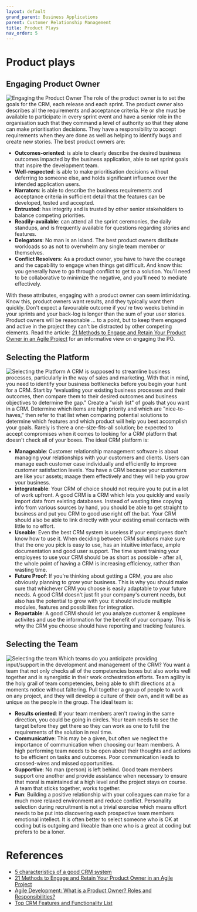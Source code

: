 ```yaml
---
layout: default
grand_parent: Business Applications
parent: Customer Relationship Management
title: Product Plays
nav_order: 5
---
```


# Product plays​

## Engaging Product Owner​
![Engaging the Product Owner](https://static.wixstatic.com/media/67f2e8_55fc1863fbfb4ed89a0b1a85b93e199d~mv2.gif)
The role of the product owner is to set the goals for the CRM, each release and each sprint. The product owner also describes all the requirements and acceptance criteria. He or she must be available to participate in every sprint event and have a senior role in the organisation such that they command a level of authority so that they alone can make prioritisation decisions. They have a responsibility to accept requirements when they are done as well as helping to identify bugs and create new stories.
The best product owners are:

* **Outcomes-oriented**: is able to clearly describe the desired business outcomes impacted by the business application, able to set sprint goals that inspire the development team.
* **Well-respected**: is able to make prioritisation decisions without deferring to someone else, and holds significant influence over the intended application users.
* **Narrators**: is able to describe the business requirements and acceptance criteria in sufficient detail that the features can be developed, tested and accepted.
* **Entrusted**: has integrity and is trusted by other senior stakeholders to balance competing priorities.
* **Readily-available**: can attend all the sprint ceremonies, the daily standups, and is frequently available for questions regarding stories and features.
* **Delegators**: No man is an island. The best product owners distibute workloads so as not to overwhelm any single team member or themselves.
* **Conflict Resolvers**: As a product owner, you have to have the courage and the capability to engage when things get difficult. And know this: you generally have to go through conflict to get to a solution. You'll need to be collaborative to minimize the negative, and you'll need to mediate effectively.

With these attributes, engaging with a product owner can seem intimidating. Know this, product owners want results, and they typically want them quickly. Don't expect a favourable outcome if you're two weeks behind in your sprints and your back-log is longer than the sum of your user stories. Product owners will be reasonable ... to a point, but to keep them engaged and active in the project they can't be distracted by other competing elements. Read the article: [21 Methods to Engage and Retain Your Product Owner
in an Agile Project](https://pmworldlibrary.net/wp-content/uploads/2013/01/PMWJ4-Nov2012-VANDERJACK-21-MethodsToEngageProductOwner-AdvisoryArticle.pdf) for an informative view on engaging the PO.

## Selecting the Platform​
![Selecting the Platform](https://www.lassocrm.com/wp-content/uploads/2019/07/check-mark-characteristics-blog.jpg)
A CRM is supposed to streamline business processes, particularly in the way of sales and marketing. With that in mind, you need to identify your business bottlenecks before you begin your hunt for a CRM. Start by “evaluating your existing business processes and their outcomes, then compare them to their desired outcomes and business objectives to determine the gap." Create a "wish list" of goals that you want in a CRM. Determine which items are high priority and which are "nice-to-haves," then refer to that list when comparing potential solutions to determine which features and which product will help you best accomplish your goals. 
Rarely is there a one-size-fits-all solution; be expected to accept compromises when it comes to looking for a CRM platform that doesn't check all  of your boxes.
The ideal CRM platform is:
* **Manageable**: Customer relationship management software is about managing your relationships with your customers and clients. Users can manage each customer case individually and efficiently to improve customer satisfaction levels. You have a CRM because your customers are like your assets; maage them effectively and they will help you grow your business.
* **Integrateable**: Your CRM of choice should not require you to put in a lot of work upfront. A good CRM is a CRM which lets you quickly and easily import data from existing databases. Instead of wasting time copying info from various sources by hand, you should be able to get straight to business and put you CRM to good use right off the bat. Your CRM should also be able to link directly with your existing email contacts with little to no effort.
* **Useable**: Even the best CRM system is useless if your employees don't know how to use it. When deciding between CRM solutions make sure that the one you pick is easy to use, has an intuitive interface, ample documentation and good user support. The time spent training your employees to use your CRM should be as short as possible - after all, the whole point of having a CRM is increasing efficiency, rather than wasting time.
* **Future Proof**: If you're thinking about getting a CRM, you are also obviously planning to grow your business. This is why you should make sure that whichever CRM you choose is easily adaptable to your future needs. A good CRM doesn't just fit your company's current needs, but also has the potential to grow with you: it should include multiple modules, features and possibilites for integration.
* **Reportable**: A good CRM should let you analyze customer & employee activites and use the information for the benefit of your company. This is why the CRM you choose should have reporting and tracking features.

## Selecting the Team​
![Selecting the team](https://thumbor.forbes.com/thumbor/960x0/https%3A%2F%2Fspecials-images.forbesimg.com%2Fdam%2Fimageserve%2F1136354448%2F960x0.jpg%3Ffit%3Dscale)
Which teams do you anticipate providing input/support in the development and management of the CRM? You want a team that not only checks all of the competencies boxes but also works well together and is synergistic in their work orchestration efforts. Team agility is the holy grail of team competencies, being able to shift directions at a moments notice without faltering. Pull together a group of  people to work on any project, and they will develop a culture of their own, and it will be as unique as the people in the group.
The ideal team is:

* **Results oriented**: If your team members aren't rowing in the same direction, you could be going in circles. Your team needs to see the target before they get there so they can work as one to fufill the requirements of the solution in real time.
* **Communicative**: This may be a given, but often we neglect the importance of communication when choosing our team members. A high performing team needs to be open about their thoughts and actions to be efficient on tasks and outcomes. Poor communication leads to crossed-wires and missed opportunities.
* **Supportive**: No man (person) is left behind. Good team members support one another and provide assistance when necessary to ensure that moral is maintained at a high level and the project stays on course. A team that sticks together, works together.
* **Fun**: Building a positive relationship with your colleagues can make for a much more relaxed environment and reduce conflict. Personality selection during recruitment is not a trivial exercise which means effort needs to be put into discovering each prospective team members emotional intellect. It is often better to select someone who is OK at coding but is outgoing and likeable than one who is a great at coding but prefers to be a loner.

# References
* [5 characteristics of a good CRM system](https://sugester.com/article/crm-1)
* [21 Methods to Engage and Retain Your Product Owner in an Agile Project](https://pmworldlibrary.net/wp-content/uploads/2013/01/PMWJ4-Nov2012-VANDERJACK-21-MethodsToEngageProductOwner-AdvisoryArticle.pdf)
* [Agile Development: What is a Product Owner? Roles and Responsibilities?](https://medium.com/swlh/agile-development-what-is-a-product-owner-roles-and-responsibilities-4aa2d2d8c7dd)
* [Top CRM Features and Functionality List](https://www.selecthub.com/customer-relationship-management/crm-features-functionality-list/)

